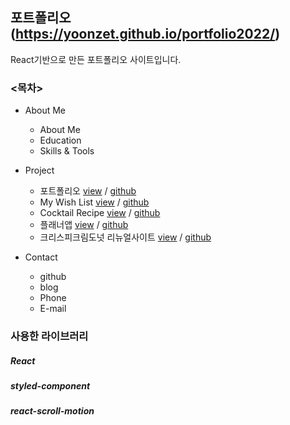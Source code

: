 ## 포트폴리오 (https://yoonzet.github.io/portfolio2022/)

React기반으로 만든 포트폴리오 사이트입니다.

### <목차>

- About Me
  - About Me
  - Education
  - Skills & Tools
- Project

  - 포트폴리오 [view](https://yoonzet.github.io/portfolio2022/) / [github](https://github.com/yoonzet/portfolio2022)
  - My Wish List [view]([https://yoonzet.github.io/cocktailRecipe/](https://yoonzet.github.io/mywishlist/)) / [github]([https://github.com/yoonzet/cocktailRecipe](https://github.com/yoonzet/mywishlist))
  - Cocktail Recipe [view](https://yoonzet.github.io/cocktailRecipe/) / [github](https://github.com/yoonzet/cocktailRecipe)
  - 플래너앱 [view](https://yoonzet.github.io/chromApp/) / [github](https://github.com/yoonzet/chromApp)
  - 크리스피크림도넛 리뉴얼사이트 [view](https://yoonzet.github.io/krispykreme_dounut/) / [github](https://github.com/yoonzet/krispykreme_dounut)

- Contact
  - github
  - blog
  - Phone
  - E-mail

### 사용한 라이브러리

##### React

##### styled-component

##### react-scroll-motion
